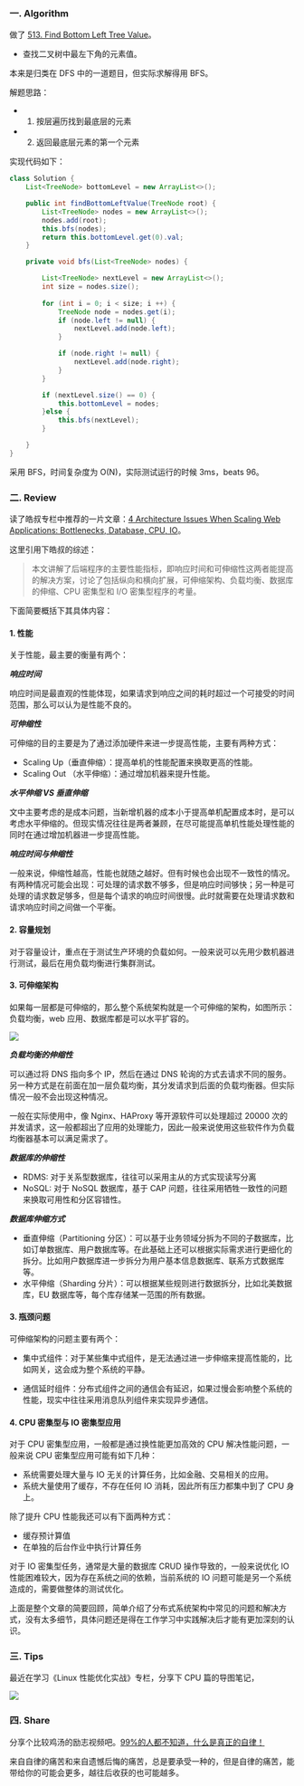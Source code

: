 ### 一. Algorithm

做了 [513. Find Bottom Left Tree Value](https://leetcode.com/problems/find-bottom-left-tree-value/)。

- 查找二叉树中最左下角的元素值。

本来是归类在 DFS 中的一道题目，但实际求解得用 BFS。

解题思路：

- 1. 按层遍历找到最底层的元素
- 2. 返回最底层元素的第一个元素

实现代码如下：

```Java
class Solution {
    List<TreeNode> bottomLevel = new ArrayList<>();

    public int findBottomLeftValue(TreeNode root) {
        List<TreeNode> nodes = new ArrayList<>();
        nodes.add(root);
        this.bfs(nodes);
        return this.bottomLevel.get(0).val;
    }

    private void bfs(List<TreeNode> nodes) {

        List<TreeNode> nextLevel = new ArrayList<>();
        int size = nodes.size();
     
        for (int i = 0; i < size; i ++) {
            TreeNode node = nodes.get(i);
            if (node.left != null) {
                nextLevel.add(node.left);
            }

            if (node.right != null) {
                nextLevel.add(node.right);
            }
        }

        if (nextLevel.size() == 0) {
            this.bottomLevel = nodes;
        }else {
            this.bfs(nextLevel);
        }

    }
}
```

采用 BFS，时间复杂度为 O(N)，实际测试运行的时候 3ms，beats 96。

### 二. Review

读了皓叔专栏中推荐的一片文章：[4 Architecture Issues When Scaling Web Applications: Bottlenecks, Database, CPU, IO](http://highscalability.com/blog/2014/5/12/4-architecture-issues-when-scaling-web-applications-bottlene.html)。

这里引用下皓叔的综述：

> 本文讲解了后端程序的主要性能指标，即响应时间和可伸缩性这两者能提高的解决方案，讨论了包括纵向和横向扩展，可伸缩架构、负载均衡、数据库的伸缩、CPU 密集型和 I/O 密集型程序的考量。

下面简要概括下其具体内容：

#### 1. 性能

关于性能，最主要的衡量有两个：

***响应时间***

响应时间是最直观的性能体现，如果请求到响应之间的耗时超过一个可接受的时间范围，那么可以认为是性能不良的。

***可伸缩性***

可伸缩的目的主要是为了通过添加硬件来进一步提高性能，主要有两种方式：


- Scaling Up（垂直伸缩）：提高单机的性能配置来换取更高的性能。
- Scaling Out （水平伸缩）：通过增加机器来提升性能。

***水平伸缩 VS 垂直伸缩***

文中主要考虑的是成本问题，当新增机器的成本小于提高单机配置成本时，是可以考虑水平伸缩的。但现实情况往往是两者兼顾，在尽可能提高单机性能处理性能的同时在通过增加机器进一步提高性能。

***响应时间与伸缩性***

一般来说，伸缩性越高，性能也就随之越好。但有时候也会出现不一致性的情况。有两种情况可能会出现：可处理的请求数不够多，但是响应时间够快；另一种是可处理的请求数足够多，但是每个请求的响应时间很慢。此时就需要在处理请求数和请求响应时间之间做一个平衡。


#### 2. 容量规划

对于容量设计，重点在于测试生产环境的负载如何。一般来说可以先用少数机器进行测试，最后在用负载均衡进行集群测试。

#### 3. 可伸缩架构

如果每一层都是可伸缩的，那么整个系统架构就是一个可伸缩的架构，如图所示：
负载均衡，web 应用、数据库都是可以水平扩容的。

![](http://venkateshcm.com/img/blog/scaling.png)


***负载均衡的伸缩性***

可以通过将 DNS 指向多个 IP，然后在通过 DNS 轮询的方式去请求不同的服务。另一种方式是在前面在加一层负载均衡，其分发请求到后面的负载均衡器。但实际情况一般不会出现这种情况。

一般在实际使用中，像 Nginx、HAProxy 等开源软件可以处理超过 20000 次的并发请求，这一般都超出了应用的处理能力，因此一般来说使用这些软件作为负载均衡器基本可以满足需求了。

***数据库的伸缩性***

- RDMS: 对于关系型数据库，往往可以采用主从的方式实现读写分离
- NoSQL: 对于 NoSQL 数据库，基于 CAP 问题，往往采用牺牲一致性的问题来换取可用性和分区容错性。

***数据库伸缩方式***

- 垂直伸缩（Partitioning 分区）：可以基于业务领域分拆为不同的子数据库，比如订单数据库、用户数据库等。在此基础上还可以根据实际需求进行更细化的拆分。比如用户数据库进一步拆分为用户基本信息数据库、联系方式数据库等。
- 水平伸缩（Sharding 分片）：可以根据某些规则进行数据拆分，比如北美数据库，EU 数据库等，每个库存储某一范围的所有数据。

#### 3. 瓶颈问题

可伸缩架构的问题主要有两个：

- 集中式组件：对于某些集中式组件，是无法通过进一步伸缩来提高性能的，比如网关，这会成为整个系统的平静。

- 通信延时组件：分布式组件之间的通信会有延迟，如果过慢会影响整个系统的性能，现实中往往采用消息队列组件来实现异步通信。

#### 4. CPU 密集型与 IO 密集型应用

对于 CPU 密集型应用，一般都是通过换性能更加高效的 CPU 解决性能问题，一般来说 CPU 密集型应用可能有如下几种：

- 系统需要处理大量与 IO 无关的计算任务，比如金融、交易相关的应用。
- 系统大量使用了缓存，不存在任何 IO 消耗，因此所有压力都集中到了 CPU 身上。

除了提升 CPU 性能我还可以有下面两种方式：

- 缓存预计算值
- 在单独的后台作业中执行计算任务

对于 IO 密集型任务，通常是大量的数据库 CRUD 操作导致的，一般来说优化 IO 性能困难较大，因为存在系统之间的依赖，当前系统的 IO 问题可能是另一个系统造成的，需要做整体的测试优化。

上面是整个文章的简要回顾，简单介绍了分布式系统架构中常见的问题和解决方式，没有太多细节，具体问题还是得在工作学习中实践解决后才能有更加深刻的认识。


### 三. Tips

最近在学习《Linux 性能优化实战》专栏，分享下 CPU 篇的导图笔记，

![](https://github.com/zouyingjie/arts/blob/master/image/%E3%80%8ALinux%20%E6%80%A7%E8%83%BD%E4%BC%98%E5%8C%96%E5%AE%9E%E6%88%98-%20CPU%20%E7%AF%87%E3%80%8B.png)


### 四. Share

分享个比较鸡汤的励志视频吧。[99%的人都不知道，什么是真正的自律！](https://weibo.com/tv/v/HmTPE92eu?fid=1034:4354578137702723)

来自自律的痛苦和来自遗憾后悔的痛苦，总是要承受一种的，但是自律的痛苦，能带给你的可能会更多，越往后收获的也可能越多。